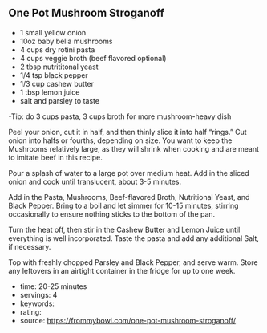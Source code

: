 One Pot Mushroom Stroganoff
-----

- 1 small yellow onion
- 10oz baby bella mushrooms
- 4 cups dry rotini pasta
- 4 cups veggie broth (beef flavored optional)
- 2 tbsp nutrititonal yeast
- 1/4 tsp black pepper
- 1/3 cup cashew butter
- 1 tbsp lemon juice
- salt and parsley to taste

-Tip: do 3 cups pasta, 3 cups broth for more mushroom-heavy dish

Peel your onion, cut it in half, and then thinly slice it into half “rings.” Cut onion into halfs or fourths, depending on size. You want to keep the Mushrooms relatively large, as they will shrink when cooking and are meant to imitate beef in this recipe.

Pour a splash of water to a large pot over medium heat. Add in the sliced onion and cook until translucent, about 3-5 minutes.

Add in the Pasta, Mushrooms, Beef-flavored Broth, Nutritional Yeast, and Black Pepper. Bring to a boil and let simmer for 10-15 minutes, stirring occasionally to ensure nothing sticks to the bottom of the pan.

Turn the heat off, then stir in the Cashew Butter and Lemon Juice until everything is well incorporated. Taste the pasta and add any additional Salt, if necessary.

Top with freshly chopped Parsley and Black Pepper, and serve warm. Store any leftovers in an airtight container in the fridge for up to one week.

- time: 20-25 minutes
- servings: 4
- keywords:
- rating:
- source: https://frommybowl.com/one-pot-mushroom-stroganoff/
